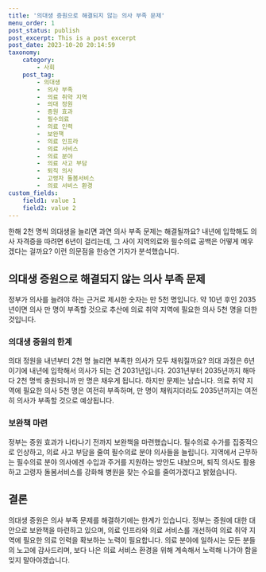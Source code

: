 ```yaml
---
title: '의대생 증원으로 해결되지 않는 의사 부족 문제'
menu_order: 1
post_status: publish
post_excerpt: This is a post excerpt
post_date: 2023-10-20 20:14:59
taxonomy:
    category:
        - 사회
    post_tag:
        - 의대생
        -  의사 부족
        -  의료 취약 지역
        -  의대 정원
        -  증원 효과
        -  필수의료
        -  의료 인력
        -  보완책
        -  의료 인프라
        -  의료 서비스
        -  의료 분야
        -  의료 사고 부담
        -  퇴직 의사
        -  고령자 돌봄서비스
        -  의료 서비스 환경
custom_fields:
    field1: value 1
    field2: value 2
---
```



한해 2천 명씩 의대생을 늘리면 과연 의사 부족 문제는 해결될까요? 내년에 입학해도 의사 자격증을 따려면 6년이 걸리는데, 그 사이 지역의료와 필수의료 공백은 어떻게 메우겠다는 걸까요? 이런 의문점을 한승연 기자가 분석했습니다.

## 의대생 증원으로 해결되지 않는 의사 부족 문제

정부가 의사를 늘려야 하는 근거로 제시한 숫자는 만 5천 명입니다. 약 10년 후인 2035년이면 의사 만 명이 부족할 것으로 추산에 의료 취약 지역에 필요한 의사 5천 명을 더한 것입니다.

### 의대생 증원의 한계

의대 정원을 내년부터 2천 명 늘리면 부족한 의사가 모두 채워질까요? 의대 과정은 6년이기에 내년에 입학해서 의사가 되는 건 2031년입니다. 2031년부터 2035년까지 해마다 2천 명씩 충원되니까 만 명은 채우게 됩니다. 하지만 문제는 남습니다. 의료 취약 지역에 필요한 의사 5천 명은 여전히 부족하며, 만 명이 채워지더라도 2035년까지는 여전히 의사가 부족할 것으로 예상됩니다.

### 보완책 마련

정부는 증원 효과가 나타나기 전까지 보완책을 마련했습니다. 필수의료 수가를 집중적으로 인상하고, 의료 사고 부담을 줄여 필수의료 분야 의사들을 늘립니다. 지역에서 근무하는 필수의료 분야 의사에겐 수입과 주거를 지원하는 방안도 내놨으며, 퇴직 의사도 활용하고 고령자 돌봄서비스를 강화해 병원을 찾는 수요를 줄여가겠다고 밝혔습니다.

## 결론

의대생 증원은 의사 부족 문제를 해결하기에는 한계가 있습니다. 정부는 증원에 대한 대안으로 보완책을 마련하고 있으며, 의료 인프라와 의료 서비스를 개선하여 의료 취약 지역에 필요한 의료 인력을 확보하는 노력이 필요합니다. 의료 분야에 일하시는 모든 분들의 노고에 감사드리며, 보다 나은 의료 서비스 환경을 위해 계속해서 노력해 나가야 함을 잊지 말아야겠습니다.
